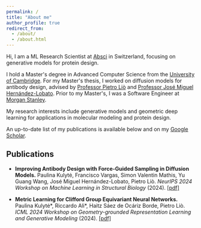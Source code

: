 ```yaml
---
permalink: /
title: "About me"
author_profile: true
redirect_from: 
  - /about/
  - /about.html
---
```

Hi, I am a ML Research Scientist at [Absci](https://www.absci.com/) in Switzerland, focusing on generative models for protein design.

I hold a Master's degree in Advanced Computer Science from the [University of Cambridge](https://www.cst.cam.ac.uk/). For my Master's thesis, I worked on diffusion models for antibody design, advised by [Professor Pietro Liò](https://scholar.google.com/citations?user=4YhNJBEAAAAJ&hl=en) and [Professor José Miguel Hernández-Lobato](https://scholar.google.com/citations?user=BEBccCQAAAAJ&hl=en). Prior to my Master's, I was a Software Engineer at [Morgan Stanley](https://www.morganstanley.com/).

My research interests include generative models and geometric deep learning for applications in molecular modeling and protein design.

An up-to-date list of my publications is available below and on my [Google Scholar](https://scholar.google.com/citations?user=izbFB5YAAAAJ&hl=en).

Publications
------

- **Improving Antibody Design with Force-Guided Sampling in Diffusion Models.** Paulina Kulytė, Francisco Vargas, Simon Valentin Mathis, Yu Guang Wang, José Miguel Hernández-Lobato, Pietro Liò. _NeurIPS 2024 Workshop on Machine Learning in Structural Biology_ (2024). [\[pdf\]](https://arxiv.org/pdf/2406.05832)

- **Metric Learning for Clifford Group Equivariant Neural Networks.** Paulina Kulytė\*, Riccardo Ali\*, Haitz Sáez de Ocáriz Borde, Pietro Liò. _ICML 2024 Workshop on Geometry-grounded Representation Learning and Generative Modeling_ (2024). [\[pdf\]](https://arxiv.org/pdf/2407.09926)


